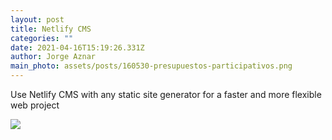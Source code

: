 ```yaml
---
layout: post
title: Netlify CMS
categories: ""
date: 2021-04-16T15:19:26.331Z
author: Jorge Aznar
main_photo: assets/posts/160530-presupuestos-participativos.png
---
```

Use Netlify CMS with any static site generator for a faster and more flexible web project

![](assets/posts/160606-balancing-act-1.png)